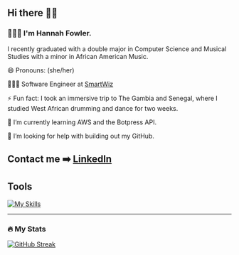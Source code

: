 ## Hi there 👋🏽

### 🙋🏽‍♀️ I'm Hannah Fowler.

I recently graduated with a double major in Computer Science and Musical Studies with a minor in African American Music.

😄 Pronouns: (she/her)

👩🏽‍💻 Software Engineer at [SmartWiz](https://smartwiz.io/)

⚡ Fun fact: I took an immersive trip to The Gambia and Senegal, where I studied West African drumming and dance for two weeks.

🌱 I’m currently learning AWS and the Botpress API.

🤔 I’m looking for help with building out my GitHub.

## Contact me ➡️  [LinkedIn](https://img.shields.io/badge/LinkedIn-0A66C2.svg?style=for-the-badge&logo=LinkedIn&logoColor=white)


<!--
**hannahrfowler/hannahrfowler** is a ✨ _special_ ✨ repository because its `README.md` (this file) appears on your GitHub profile.
-->

## Tools

[![My Skills](https://skillicons.dev/icons?i=html,css,sass,js,react,typescript,vite,python,java,vscode,git)](https://skillicons.dev)

---

### :fire: My Stats

[![GitHub Streak](http://github-readme-streak-stats.herokuapp.com?user=hannahrfowler&theme=dark&background=000000)](https://git.io/streak-stats)




